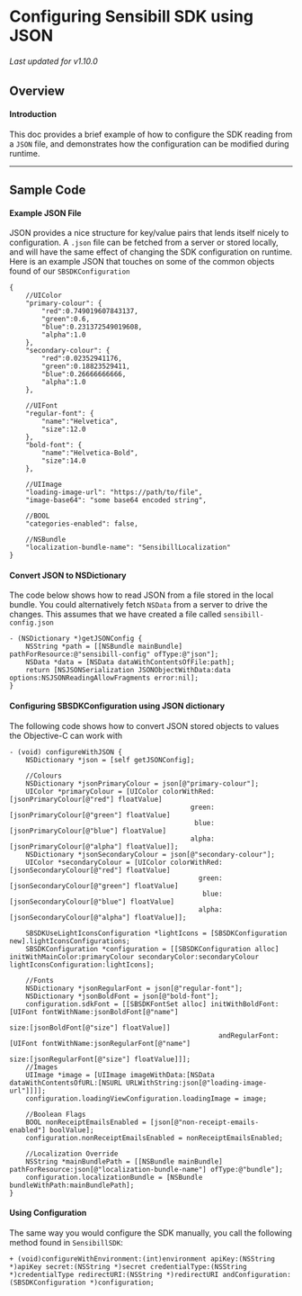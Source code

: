 Configuring Sensibill SDK using JSON
====================================
###### Last updated for v1.10.0

Overview
--------
#### Introduction
This doc provides a brief example of how to configure the SDK reading from a `JSON` file, and demonstrates how the configuration can be modified during runtime.

_______________________
Sample Code
-----------------------

#### Example JSON File
JSON provides a nice structure for key/value pairs that lends itself nicely to configuration. A `.json` file can be fetched from a server or stored locally, and will have the same effect of changing the SDK configuration on runtime.
Here is an example JSON that touches on some of the common objects found of our `SBSDKConfiguration`

```
{
    //UIColor
    "primary-colour": {
        "red":0.749019607843137,
        "green":0.6,
        "blue":0.231372549019608,
        "alpha":1.0
    },
    "secondary-colour": {
        "red":0.02352941176,
        "green":0.18823529411,
        "blue":0.26666666666,
        "alpha":1.0
    },

    //UIFont
    "regular-font": {
        "name":"Helvetica",
        "size":12.0
    },
    "bold-font": {
        "name":"Helvetica-Bold",
        "size":14.0
    },

    //UIImage
    "loading-image-url": "https://path/to/file",
    "image-base64": "some base64 encoded string",

    //BOOL
    "categories-enabled": false,

    //NSBundle
    "localization-bundle-name": "SensibillLocalization"
}
```

#### Convert JSON to NSDictionary
The code below shows how to read JSON from a file stored in the local bundle. You could alternatively fetch `NSData` from a server to drive the changes. This assumes that we have created a file called `sensibill-config.json`

```
- (NSDictionary *)getJSONConfig {
    NSString *path = [[NSBundle mainBundle] pathForResource:@"sensibill-config" ofType:@"json"];
    NSData *data = [NSData dataWithContentsOfFile:path];
    return [NSJSONSerialization JSONObjectWithData:data options:NSJSONReadingAllowFragments error:nil];
}
```

#### Configuring SBSDKConfiguration using JSON dictionary
The following code shows how to convert JSON stored objects to values the Objective-C can work with

```
- (void) configureWithJSON {
    NSDictionary *json = [self getJSONConfig];

    //Colours
    NSDictionary *jsonPrimaryColour = json[@"primary-colour"];
    UIColor *primaryColour = [UIColor colorWithRed:[jsonPrimaryColour[@"red"] floatValue]
                                             green:[jsonPrimaryColour[@"green"] floatValue]
                                              blue:[jsonPrimaryColour[@"blue"] floatValue]
                                             alpha:[jsonPrimaryColour[@"alpha"] floatValue]];
    NSDictionary *jsonSecondaryColour = json[@"secondary-colour"];
    UIColor *secondaryColour = [UIColor colorWithRed:[jsonSecondaryColour[@"red"] floatValue]
                                               green:[jsonSecondaryColour[@"green"] floatValue]
                                                blue:[jsonSecondaryColour[@"blue"] floatValue]
                                               alpha:[jsonSecondaryColour[@"alpha"] floatValue]];

    SBSDKUseLightIconsConfiguration *lightIcons = [SBSDKConfiguration new].lightIconsConfigurations;
    SBSDKConfiguration *configuration = [[SBSDKConfiguration alloc] initWithMainColor:primaryColour secondaryColor:secondaryColour lightIconsConfiguration:lightIcons];

    //Fonts
    NSDictionary *jsonRegularFont = json[@"regular-font"];
    NSDictionary *jsonBoldFont = json[@"bold-font"];
    configuration.sdkFont = [[SBSDKFontSet alloc] initWithBoldFont:[UIFont fontWithName:jsonBoldFont[@"name"]
                                                                                   size:[jsonBoldFont[@"size"] floatValue]]
                                                    andRegularFont:[UIFont fontWithName:jsonRegularFont[@"name"]
                                                                                   size:[jsonRegularFont[@"size"] floatValue]]];
    //Images
    UIImage *image = [UIImage imageWithData:[NSData dataWithContentsOfURL:[NSURL URLWithString:json[@"loading-image-url"]]]];
    configuration.loadingViewConfiguration.loadingImage = image;

    //Boolean Flags
    BOOL nonReceiptEmailsEnabled = [json[@"non-receipt-emails-enabled"] boolValue];
    configuration.nonReceiptEmailsEnabled = nonReceiptEmailsEnabled;

    //Localization Override
    NSString *mainBundlePath = [[NSBundle mainBundle] pathForResource:json[@"localization-bundle-name"] ofType:@"bundle"];
    configuration.localizationBundle = [NSBundle bundleWithPath:mainBundlePath];
}
```

#### Using Configuration
The same way you would configure the SDK manually, you call the following method found in `SensibillSDK`:

```
+ (void)configureWithEnvironment:(int)environment apiKey:(NSString *)apiKey secret:(NSString *)secret credentialType:(NSString *)credentialType redirectURI:(NSString *)redirectURI andConfiguration:(SBSDKConfiguration *)configuration;
```